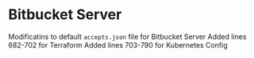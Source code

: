 # Bitbucket Server

Modificatins to default `accepts.json` file for Bitbucket Server
Added lines 682-702 for Terraform
Added lines 703-790 for Kubernetes Config